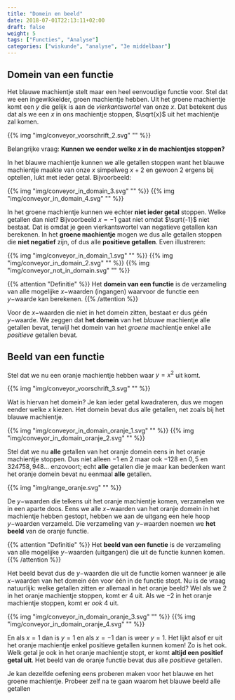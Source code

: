 ```yaml
---
title: "Domein en beeld"
date: 2018-07-01T22:13:11+02:00
draft: false
weight: 5
tags: ["Functies", "Analyse"]
categories: ["wiskunde", "analyse", "3e middelbaar"]
---
```

## Domein van een functie
Het blauwe machientje stelt maar een heel eenvoudige functie voor. Stel dat we een ingewikkelder,
groen machientje hebben. Uit het groene machientje komt een $y$ die gelijk is aan de *vierkantswortel* van onze $x$.
Dat betekent dus dat als we een $x$ in ons machientje stoppen, $\sqrt{x}$ uit
het machientje zal komen.

{{% img "img/conveyor_voorschrift_2.svg" "" %}}

Belangrijke vraag: **Kunnen we eender welke $x$ in de machientjes stoppen?**

In het blauwe machientje kunnen we alle getallen stoppen want het blauwe
machientje maakte van onze $x$ simpelweg $x + 2$ en gewoon $2$ ergens bij
optellen, lukt met ieder getal.
Bijvoorbeeld:

{{% img "img/conveyor_in_domain_3.svg" "" %}}
{{% img "img/conveyor_in_domain_4.svg" "" %}}

In het groene machientje kunnen we echter **niet ieder getal**
stoppen. Welke getallen dan niet? Bijvoorbeeld $x = -1$ gaat niet omdat $\sqrt{-1}$ niet bestaat.
Dat is omdat je geen vierkantswortel
van negatieve getallen kan berekenen. In het **groene machientje** mogen we dus
alle getallen stoppen die **niet negatief** zijn, of dus alle **positieve
getallen**. Even illustreren:

{{% img "img/conveyor_in_domain_1.svg" "" %}}
{{% img "img/conveyor_in_domain_2.svg" "" %}}
{{% img "img/conveyor_not_in_domain.svg" "" %}}

{{% attention "Definitie" %}}
Het **domein van een functie** is de verzameling van alle mogelijke $x-$waarden (ingangen) waarvoor de functie een $y-$waarde kan berekenen.
{{% /attention %}}

Voor de $x-$waarden die niet in het domein zitten, bestaat er dus géén $y-$waarde.
We zeggen dat **het domein** van het *blauwe* machientje alle getallen bevat,
terwijl het domein van het *groene* machientje enkel alle *positieve* getallen
bevat.

## Beeld van een functie
Stel dat we nu een oranje machientje hebben waar $y=x^2$ uit komt.

{{% img "img/conveyor_voorschrift_3.svg" "" %}}

Wat is hiervan het domein? Je kan ieder getal kwadrateren, dus we mogen eender welke $x$ kiezen.
Het domein bevat dus alle getallen, net zoals bij het blauwe machientje.

{{% img "img/conveyor_in_domain_oranje_1.svg" "" %}}
{{% img "img/conveyor_in_domain_oranje_2.svg" "" %}}

Stel dat we nu **alle** getallen van het oranje domein eens in het oranje machientje stoppen. Dus niet alleen $-1$ en $2$
maar ook $-128$ en $0,5$ en $324758,948...$ enzovoort; echt **alle** getallen die je maar kan
bedenken want het oranje domein bevat nu eenmaal **alle** getallen.

{{% img "img/range_oranje.svg" "" %}}

De $y-$waarden die telkens uit het oranje machientje komen, verzamelen we in een aparte doos.
Eens we alle $x-$waarden van het oranje domein in het machientje hebben gestopt,
hebben we aan de uitgang een hele hoop $y-$waarden verzameld. Die verzameling
van $y-$waarden noemen we **het beeld** van de oranje functie.

{{% attention "Definitie" %}}
Het **beeld van een functie** is de verzameling van alle mogelijke $y-$waarden (uitgangen) die uit de functie kunnen komen.
{{% /attention %}}

Het beeld bevat dus de $y-$waarden die uit de functie komen wanneer je alle $x-$waarden van het domein één voor één in de functie stopt.
Nu is de vraag natuurlijk: welke getallen zitten er allemaal in het oranje beeld?
Wel als we $2$ in het oranje machientje stoppen, komt er $4$ uit. Als we
$-2$ in het oranje machientje stoppen, komt er *ook* $4$ uit.

{{% img "img/conveyor_in_domain_oranje_3.svg" "" %}}
{{% img "img/conveyor_in_domain_oranje_4.svg" "" %}}

En als $x=1$ dan is $y=1$ en als $x=-1$ dan is weer $y=1$. Het lijkt alsof er uit het oranje machientje
enkel positieve getallen kunnen komen! Zo is het ook. Welk getal je ook in het
oranje machientje stopt, er komt **altijd een positief getal uit**. Het beeld
van de oranje functie bevat dus alle *positieve* getallen.

Je kan dezelfde oefening eens proberen maken voor het blauwe en het groene
machientje. Probeer zelf na te gaan waarom het blauwe beeld alle getallen
